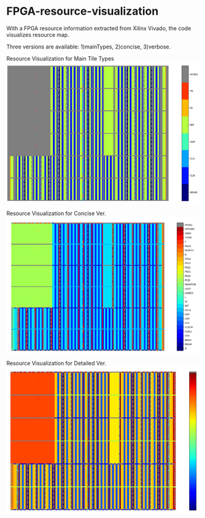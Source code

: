 # FPGA-resource-visualization
With a FPGA resource information extracted from Xilinx Vivado, the code visualizes resource map.

Three versions are available: 1)mainTypes, 2)concise, 3)verbose.

Resource Visualization for Main Tile Types
![mainTypes](mainTypes.png)

Resource Visualization for Concise Ver.
![concise](concise.png)

Resource Visualization for Detailed Ver.
![verbose](verbose.png)
